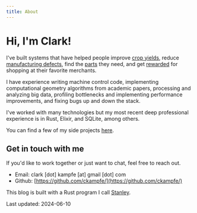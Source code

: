 ```yaml
---
title: About
---
```


# Hi, I'm Clark!

I've built systems that have helped people improve [crop yields](https://dawnequipment.com/), reduce [manufacturing defects](https://fastradius.com), find the [parts](https://www.grainger.com/) they need, and get [rewarded](https://en.wikipedia.org/wiki/Belly_(loyalty_program)) for shopping at their favorite merchants.

I have experience writing machine control code, implementing computational geometry algorithms from academic papers, processing and analyzing big data, profiling bottlenecks and implementing performance improvements, and fixing bugs up and down the stack.

I've worked with many technologies but my most recent deep professional experience is in Rust, Elixir, and SQLite, among others.

You can find a few of my side projects [here](projects.html).

## Get in touch with me

If you'd like to work together or just want to chat, feel free to reach out.

- Email: clark [dot] kampfe [at] gmail [dot] com
- Github: [https://github.com/ckampfe/](https://github.com/ckampfe/)

This blog is built with a Rust program I call [Stanley](https://github.com/ckampfe/stanley-rs).

Last updated: 2024-06-10